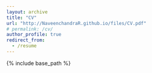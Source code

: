```yaml
---
layout: archive
title: "CV"
url: "http://NaveenchandraR.github.io/files/CV.pdf"
# permalink: /cv/
author_profile: true
redirect_from:
  - /resume
---
```


{% include base_path %}

